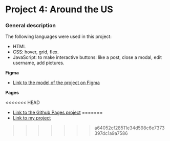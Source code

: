 # Project 4: Around the US

### General description

The following languages were used in this project:

* HTML
* CSS: hover, grid, flex.
* JavaScript: to make interactive buttons: like a post, close a modal, edit username, add pictures.

**Figma**

* [Link to the model of the project on Figma](https://www.figma.com/file/LDMgqWesKpQkIwhOfEBuTS/WEB%2C-Sprint-5%3A-Around-The-U.S.-%7C-desktop-%2B-mobile?node-id=0%3A1)

**Pages**

<<<<<<< HEAD
* [Link to the Github Pages project](https://andruuul.github.io/web_project_4_esp/)
=======
* [Link to my project](https://andruuul.github.io/web_project_4_esp/)
>>>>>>> a64052cf28511e34d598c6e7373397dc1a9a7586
